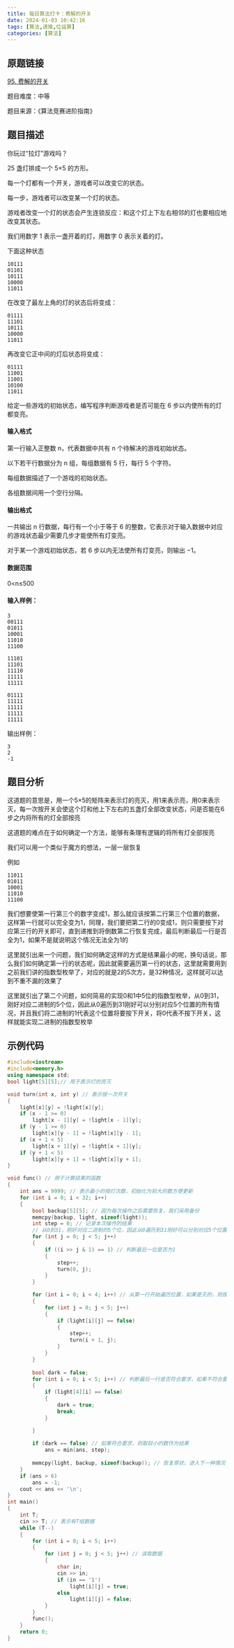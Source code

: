 ```yaml
---
title: 每日算法打卡：费解的开关
date: 2024-01-03 10:42:16
tags: [算法,递推,位运算]
categories: [算法]
---
```


## 原题链接

[95. 费解的开关](https://www.acwing.com/problem/content/97/)

题目难度：中等

题目来源：《算法竞赛进阶指南》

## 题目描述

你玩过“拉灯”游戏吗？

25 盏灯排成一个 5×5 的方形。

每一个灯都有一个开关，游戏者可以改变它的状态。

每一步，游戏者可以改变某一个灯的状态。

游戏者改变一个灯的状态会产生连锁反应：和这个灯上下左右相邻的灯也要相应地改变其状态。

我们用数字 1 表示一盏开着的灯，用数字 0 表示关着的灯。

下面这种状态

```
10111
01101
10111
10000
11011 
```

在改变了最左上角的灯的状态后将变成：

```
01111
11101
10111
10000
11011 
```

再改变它正中间的灯后状态将变成：

```
01111
11001
11001
10100
11011 
```

给定一些游戏的初始状态，编写程序判断游戏者是否可能在 6 步以内使所有的灯都变亮。

#### 输入格式

第一行输入正整数 n，代表数据中共有 n 个待解决的游戏初始状态。

以下若干行数据分为 n 组，每组数据有 5 行，每行 5 个字符。

每组数据描述了一个游戏的初始状态。

各组数据间用一个空行分隔。

#### 输出格式

一共输出 n 行数据，每行有一个小于等于 6 的整数，它表示对于输入数据中对应的游戏状态最少需要几步才能使所有灯变亮。

对于某一个游戏初始状态，若 6 步以内无法使所有灯变亮，则输出 −1。

#### 数据范围

0<n≤500

#### 输入样例：

```
3
00111
01011
10001
11010
11100

11101
11101
11110
11111
11111

01111
11111
11111
11111
11111 
```

输出样例：

```
3
2
-1 
```

## 题目分析

这道题的意思是，用一个5×5的矩阵来表示灯的亮灭，用1来表示亮，用0来表示灭，每一次按开关会使这个灯和他上下左右的五盏灯全部改变状态，问是否能在6步之内将所有的灯全部按亮

这道题的难点在于如何确定一个方法，能够有条理有逻辑的将所有灯全部按亮

我们可以用一个类似于魔方的想法，一层一层恢复

例如

```
11011
01011
10001
11010
11100
```

我们想要使第一行第三个的数字变成1，那么就应该按第二行第三个位置的数据，这样第一行就可以完全变为1，同理，我们要把第二行的0变成1，则只需要按下对应第三行的开关即可，直到递推到将倒数第二行恢复完成，最后判断最后一行是否全为1，如果不是就说明这个情况无法全为1的

这里就引出来一个问题，我们如何确定这样的方式是结果最小的呢，换句话说，那么我们如何确定第一行的状态呢，因此就需要遍历第一行的状态，这里就需要用到之前我们讲的指数型枚举了，对应的就是2的5次方，是32种情况，这样就可以达到不重不漏的效果了

这里就引出了第二个问题，如何简易的实现0和1中5位的指数型枚举，从0到31，刚好对应二进制的5个位，因此从0遍历到31刚好可以分别对应5个位置的所有情况，并且我们将二进制的1代表这个位置将要按下开关，将0代表不按下开关，这样就能实现二进制的指数型枚举

## 示例代码

```cpp
#include<iostream>
#include<memory.h>
using namespace std;
bool light[5][5];// 用于表示灯的亮灭

void turn(int x, int y) // 表示按一次开关
{
    light[x][y] = !light[x][y];
    if (x - 1 >= 0)
        light[x - 1][y] = !light[x - 1][y];
    if (y - 1 >= 0)
        light[x][y - 1] = !light[x][y - 1];
    if (x + 1 < 5)
        light[x + 1][y] = !light[x + 1][y];
    if (y + 1 < 5)
        light[x][y + 1] = !light[x][y + 1];
}

void func() // 用于计算结果的函数
{
    int ans = 9999; // 表示最小的按灯次数，初始化为较大的数方便更新
    for (int i = 0; i < 32; i++)
    {
        bool backup[5][5]; // 因为每次操作之后需要恢复，我们采用备份
        memcpy(backup, light, sizeof(light));
        int step = 0; // 记录本次操作的结果
        // 从0到31，刚好对应二进制的5个位，因此从0遍历到31刚好可以分别对应5个位置的所有情况，并且我们将二进制的1代表这个位置将要按下开关，将0代表不按下开关，这样就能实现二进制的指数型枚举
        for (int j = 0; j < 5; j++)
        {
            if ((i >> j & 1) == 1) // 判断最后一位是否为1
            {
                step++;
                turn(0, j);
            }
        }

        for (int i = 0; i < 4; i++) // 从第一行开始遍历位置，如果是灭的，则按下这个位置对应的下一面一个位置的开关
        {
            for (int j = 0; j < 5; j++)
            {
                if (light[i][j] == false)
                {
                    step++;
                    turn(i + 1, j);
                }
            }
        }
        
        bool dark = false;
        for (int i = 0; i < 5; i++) // 判断最后一行是否符合要求，如果不符合要求则需要将标记更改
        {
            if (light[4][i] == false)
            {
                dark = true;
                break;
            }

        }
        
        if (dark == false) // 如果符合要求，则取较小的数作为结果
            ans = min(ans, step);
        
        memcpy(light, backup, sizeof(backup)); // 恢复原状，进入下一种情况
    }
    if (ans > 6)
        ans = -1;
    cout << ans << '\n';
}
int main()
{
    int T;
    cin >> T; // 表示有T组数据
    while (T--)
    {
        for (int i = 0; i < 5; i++)
        {
            for (int j = 0; j < 5; j++) // 读取数据
            {
                char in;
                cin >> in;
                if (in == '1')
                    light[i][j] = true;
                else
                    light[i][j] = false;
            }
        }
        func();
    }
    return 0;
}
```

